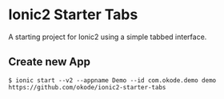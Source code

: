 Ionic2 Starter Tabs
===================

A starting project for Ionic2 using a simple tabbed interface.

Create new App
--------------

```
$ ionic start --v2 --appname Demo --id com.okode.demo demo https://github.com/okode/ionic2-starter-tabs
```

